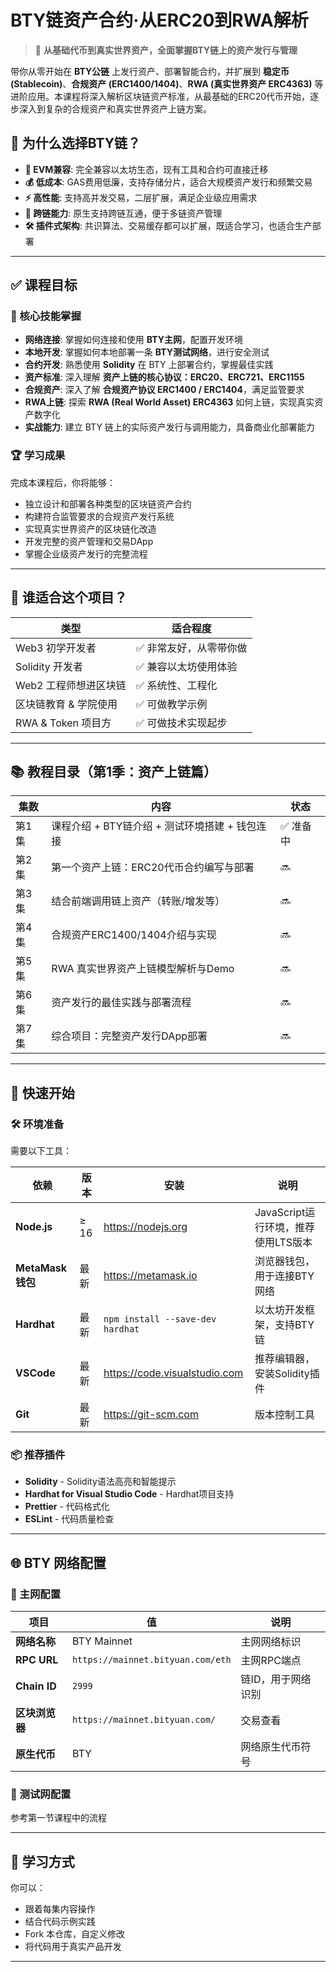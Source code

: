 # BTY链资产合约·从ERC20到RWA解析

> 🚀 **从基础代币到真实世界资产，全面掌握BTY链上的资产发行与管理**

带你从零开始在 **BTY公链** 上发行资产、部署智能合约，并扩展到 **稳定币 (Stablecoin)**、**合规资产 (ERC1400/1404)**、**RWA (真实世界资产 ERC4363)** 等进阶应用。本课程将深入解析区块链资产标准，从最基础的ERC20代币开始，逐步深入到复杂的合规资产和真实世界资产上链方案。

## 🎯 为什么选择BTY链？

- **🔄 EVM兼容**: 完全兼容以太坊生态，现有工具和合约可直接迁移
- **💰 低成本**: GAS费用低廉，支持存储分片，适合大规模资产发行和频繁交易
- **⚡ 高性能**: 支持高并发交易，二层扩展，满足企业级应用需求
- **🔗 跨链能力**: 原生支持跨链互通，便于多链资产管理
- **🛠️ 插件式架构**: 共识算法、交易缓存都可以扩展，既适合学习，也适合生产部署
---

## ✅ 课程目标

### 🎯 核心技能掌握
- **网络连接**: 掌握如何连接和使用 **BTY主网**，配置开发环境
- **本地开发**: 掌握如何本地部署一条 **BTY测试网络**，进行安全测试
- **合约开发**: 熟悉使用 **Solidity** 在 BTY 上部署合约，掌握最佳实践
- **资产标准**: 深入理解 **资产上链的核心协议：ERC20、ERC721、ERC1155**
- **合规资产**: 深入了解 **合规资产协议 ERC1400 / ERC1404**，满足监管要求
- **RWA上链**: 探索 **RWA (Real World Asset) ERC4363** 如何上链，实现真实资产数字化
- **实战能力**: 建立 BTY 链上的实际资产发行与调用能力，具备商业化部署能力

### 🏆 学习成果
完成本课程后，你将能够：
- 独立设计和部署各种类型的区块链资产合约
- 构建符合监管要求的合规资产发行系统
- 实现真实世界资产的区块链化改造
- 开发完整的资产管理和交易DApp
- 掌握企业级资产发行的完整流程

---

## 🎯 谁适合这个项目？

| 类型 | 适合程度 |
|------|-----------|
| Web3 初学开发者 | ✅ 非常友好，从零带你做 |
| Solidity 开发者 | ✅ 兼容以太坊使用体验 |
| Web2 工程师想进区块链 | ✅ 系统性、工程化 |
| 区块链教育 & 学院使用 | ✅ 可做教学示例 |
| RWA & Token 项目方 | ✅ 可做技术实现起步 |

---

## 📚 教程目录（第1季：资产上链篇）

| 集数 | 内容 | 状态 |
|------|------|------|
| 第1集 | 课程介绍 + BTY链介绍 + 测试环境搭建 + 钱包连接 | ✅ 准备中 |
| 第2集 | 第一个资产上链：ERC20代币合约编写与部署 | 🔜 |
| 第3集 | 结合前端调用链上资产（转账/增发等） | 🔜 |
| 第4集 | 合规资产ERC1400/1404介绍与实现 | 🔜 |
| 第5集 | RWA 真实世界资产上链模型解析与Demo | 🔜 |
| 第6集 | 资产发行的最佳实践与部署流程 | 🔜 |
| 第7集 | 综合项目：完整资产发行DApp部署 | 🔜 |

---

## 🚀 快速开始

### 🛠️ 环境准备
需要以下工具：

| 依赖 | 版本 | 安装 | 说明 |
|------|------|------|------|
| **Node.js** | ≥ 16 | https://nodejs.org | JavaScript运行环境，推荐使用LTS版本 |
| **MetaMask 钱包** | 最新 | https://metamask.io | 浏览器钱包，用于连接BTY网络 |
| **Hardhat** | 最新 | `npm install --save-dev hardhat` | 以太坊开发框架，支持BTY链 |
| **VSCode** | 最新 | https://code.visualstudio.com | 推荐编辑器，安装Solidity插件 |
| **Git** | 最新 | https://git-scm.com | 版本控制工具 |

### 📦 推荐插件
- **Solidity** - Solidity语法高亮和智能提示
- **Hardhat for Visual Studio Code** - Hardhat项目支持
- **Prettier** - 代码格式化
- **ESLint** - 代码质量检查

---

## 🌐 BTY 网络配置

### 🔗 主网配置
| 项目 | 值 | 说明 |
|------|----|----|
| **网络名称** | BTY Mainnet | 主网网络标识 |
| **RPC URL** | `https://mainnet.bityuan.com/eth` | 主网RPC端点 |
| **Chain ID** | `2999` | 链ID，用于网络识别 |
| **区块浏览器** | `https://mainnet.bityuan.com/` | 交易查看 |
| **原生代币** | BTY | 网络原生代币符号 |

### 🧪 测试网配置
参考第一节课程中的流程

---

## 📎 学习方式

你可以：
- 跟着每集内容操作
- 结合代码示例实践
- Fork 本仓库，自定义修改
- 将代码用于真实产品开发

---

